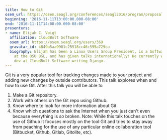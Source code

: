 ```yaml
---
title: How to Git
osem_url: https://osem.seagl.org/conferences/seagl2016/program/proposals/204
beginning: '2016-11-11T13:00:00.000-08:00'
end: '2016-11-11T14:00:00.000-08:00'
presenters:
- name: Elijah C. Voigt
  affiliation: CloudBolt Software
  osem_url: https://osem.seagl.org/users/369
  gravatar_id: 4849a5aa9981c25518cc46c595a729ca
  biography: Elijah has been a Linux Users Group President, is a Software Developer
    at the OSU OSL, and has given talks internationally! He currently works as a software
    dev at CloudBolt Software writing Django.
---
```


Git is a very popular tool for tracking changes made to your project and adding new changes by outside contributors.  This talk explores when and how to use Git.  After this talk you will be able to
1. Make a Git repository.
2. Work with others on the Git repo using Github.
3. Know where to look for more information about Git
4. Know which questions to ask the Internet when you just can't even because everything is *so* broken.
Note: While this talk touches on the use of Github it focuses mostly on the tool Git and tries to stay away from peaching for the use of any particular online collaboration tool (Bitbucket, Github, Gitlab, Gitolite, etc).
